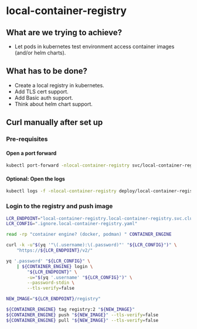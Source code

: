 # local-container-registry

## What are we trying to achieve?

- Let pods in kubernetes test environment access container images (and/or helm charts).

## What has to be done?

- Create a local registry in kubernetes.
- Add TLS cert support.
- Add Basic auth support.
- Think about helm chart support.

## Curl manually after set up

### Pre-requisites

#### Open a port forward

```bash
kubectl port-forward -nlocal-container-registry svc/local-container-registry 5000:5000
```

#### Optional: Open the logs

```bash
kubectl logs -f -nlocal-container-registry deploy/local-container-registry
```

### Login to the registry and push image

```bash
LCR_ENDPOINT="local-container-registry.local-container-registry.svc.cluster.local:5000"
LCR_CONFIG=".ignore.local-container-registry.yaml"

read -rp "container engine? (docker, podman) " CONTAINER_ENGINE

curl -k -u"$(yq '"\(.username):\(.password)"' "${LCR_CONFIG}")" \
    "https://${LCR_ENDPOINT}/v2/"

yq '.password' "${LCR_CONFIG}" \
    | ${CONTAINER_ENGINE} login \
        "${LCR_ENDPOINT}" \
        -u="$(yq '.username' "${LCR_CONFIG}")" \
        --password-stdin \
        --tls-verify=false

NEW_IMAGE="${LCR_ENDPOINT}/registry"

${CONTAINER_ENGINE} tag registry:2 "${NEW_IMAGE}"
${CONTAINER_ENGINE} push "${NEW_IMAGE}" --tls-verify=false
${CONTAINER_ENGINE} pull "${NEW_IMAGE}" --tls-verify=false
```
